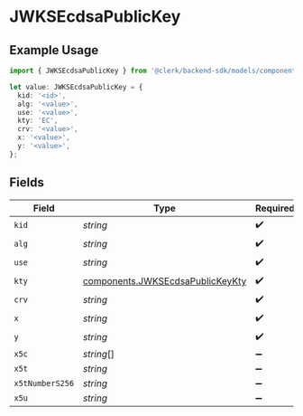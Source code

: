 # JWKSEcdsaPublicKey

## Example Usage

```typescript
import { JWKSEcdsaPublicKey } from '@clerk/backend-sdk/models/components';

let value: JWKSEcdsaPublicKey = {
  kid: '<id>',
  alg: '<value>',
  use: '<value>',
  kty: 'EC',
  crv: '<value>',
  x: '<value>',
  y: '<value>',
};
```

## Fields

| Field           | Type                                                                                 | Required           | Description |
| --------------- | ------------------------------------------------------------------------------------ | ------------------ | ----------- |
| `kid`           | _string_                                                                             | :heavy_check_mark: | N/A         |
| `alg`           | _string_                                                                             | :heavy_check_mark: | N/A         |
| `use`           | _string_                                                                             | :heavy_check_mark: | N/A         |
| `kty`           | [components.JWKSEcdsaPublicKeyKty](../../models/components/jwksecdsapublickeykty.md) | :heavy_check_mark: | N/A         |
| `crv`           | _string_                                                                             | :heavy_check_mark: | N/A         |
| `x`             | _string_                                                                             | :heavy_check_mark: | N/A         |
| `y`             | _string_                                                                             | :heavy_check_mark: | N/A         |
| `x5c`           | _string_[]                                                                           | :heavy_minus_sign: | N/A         |
| `x5t`           | _string_                                                                             | :heavy_minus_sign: | N/A         |
| `x5tNumberS256` | _string_                                                                             | :heavy_minus_sign: | N/A         |
| `x5u`           | _string_                                                                             | :heavy_minus_sign: | N/A         |
